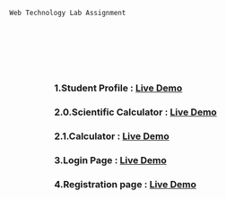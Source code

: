 <!DOCTYPE html>
<html lang="en">
<head>
    <meta charset="UTF-8">
    <meta http-equiv="X-UA-Compatible" content="IE=edge">
    <meta name="viewport" content="width=device-width, initial-scale=1.0">

</head>
<body>
  
    Web Technology Lab Assignment
    
   
<div style="margin: 0;padding: 5rem;">
        <h3>1.Student Profile : <a href="https://msaoct.github.io/webtechAssignment/studentProfile"> Live Demo</a></h3>
        <h3>2.0.Scientific Calculator : <a href="https://blackipie.github.io/webtechAssignment/calculator/sci"> Live
                Demo</a></h3>
        <h3>2.1.Calculator : <a href="https://msaoct.github.io/webtechAssignment/calculator/"> Live Demo</a></h3>
        <h3>3.Login Page : <a href="https://msaoct.github.io/webtechAssignment/loginForm/"> Live Demo</a></h3>
        <h3>4.Registration page : <a href="https://msaoct.github.io/webtechAssignment/registrationForm/"> Live
                Demo</a></h3>
</div>
</body>
</html>
